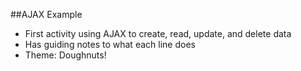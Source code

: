 ##AJAX Example

* First activity using AJAX to create, read, update, and delete data
* Has guiding notes to what each line does
* Theme: Doughnuts!
